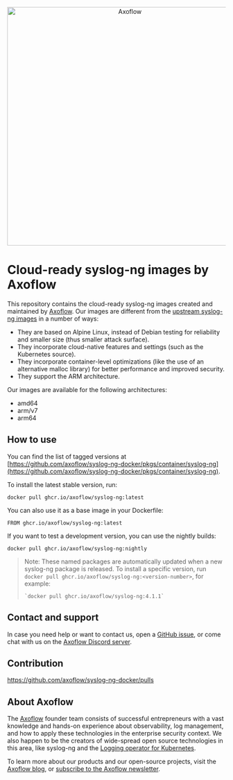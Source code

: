 
<p align="center">
  <picture>
    <source media="(prefers-color-scheme: light)" srcset="https://axoflow.com/wp-content/uploads/2023/03/axoflow-logging_unleashed-blue.svg">
    <source media="(prefers-color-scheme: dark)" srcset="https://axoflow.com/wp-content/uploads/2023/03/axoflow-logging_unleashed-grey.svg">
    <img alt="Axoflow" src="https://github.com/axoflow/syslog-ng-docker/raw/master/docs/logo.svg" width="550">
  </picture>
</p>

# Cloud-ready syslog-ng images by Axoflow

This repository contains the cloud-ready syslog-ng images created and maintained by [Axoflow](https://axoflow.com). Our images are different from the [upstream syslog-ng images](https://hub.docker.com/r/balabit/syslog-ng/) in a number of ways:

- They are based on Alpine Linux, instead of Debian testing for reliability and smaller size (thus smaller attack surface).
- They incorporate cloud-native features and settings (such as the Kubernetes source).
- They incorporate container-level optimizations (like the use of an alternative malloc library) for better performance and improved security.
- They support the ARM architecture.

Our images are available for the following architectures:

- amd64
- arm/v7
- arm64

## How to use

You can find the list of tagged versions at [https://github.com/axoflow/syslog-ng-docker/pkgs/container/syslog-ng](https://github.com/axoflow/syslog-ng-docker/pkgs/container/syslog-ng).

To install the latest stable version, run:

```shell
docker pull ghcr.io/axoflow/syslog-ng:latest
```

You can also use it as a base image in your Dockerfile:

```shell
FROM ghcr.io/axoflow/syslog-ng:latest
```

If you want to test a development version, you can use the nightly builds:

```shell
docker pull ghcr.io/axoflow/syslog-ng:nightly
```

> Note: These named packages are automatically updated when a new syslog-ng package is released. To install a specific version, run `docker pull ghcr.io/axoflow/syslog-ng:<version-number>`, for example:
>
> ```shell
> `docker pull ghcr.io/axoflow/syslog-ng:4.1.1`
> ```

## Contact and support

In case you need help or want to contact us, open a [GitHub issue](https://github.com/axoflow/syslog-ng-docker/issues), or come chat with us on the [Axoflow Discord server](FIXME).

## Contribution

https://github.com/axoflow/syslog-ng-docker/pulls

## About Axoflow

The [Axoflow](https://axoflow.com) founder team consists of successful entrepreneurs with a vast knowledge and hands-on experience about observability, log management, and how to apply these technologies in the enterprise security context. We also happen to be the creators of wide-spread open source technologies in this area, like syslog-ng and the [Logging operator for Kubernetes](https://github.com/kube-logging/logging-operator).

To learn more about our products and our open-source projects, visit the [Axoflow blog](https://axoflow.com/blog/), or [subscribe to the Axoflow newsletter](https://axoflow.com/#newsletter-subscription).
